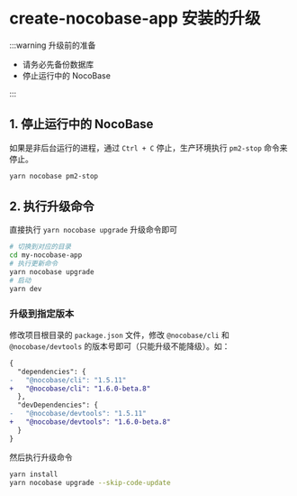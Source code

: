 # create-nocobase-app 安装的升级

:::warning 升级前的准备

- 请务必先备份数据库
- 停止运行中的 NocoBase

:::

## 1. 停止运行中的 NocoBase

如果是非后台运行的进程，通过 `Ctrl + C` 停止，生产环境执行 `pm2-stop` 命令来停止。

```bash
yarn nocobase pm2-stop
```

## 2. 执行升级命令

直接执行 `yarn nocobase upgrade` 升级命令即可

```bash
# 切换到对应的目录
cd my-nocobase-app
# 执行更新命令
yarn nocobase upgrade
# 启动
yarn dev
```

### 升级到指定版本

修改项目根目录的 `package.json` 文件，修改 `@nocobase/cli` 和 `@nocobase/devtools` 的版本号即可（只能升级不能降级）。如：

```diff
{
  "dependencies": {
-   "@nocobase/cli": "1.5.11"
+   "@nocobase/cli": "1.6.0-beta.8"
  },
  "devDependencies": {
-   "@nocobase/devtools": "1.5.11"
+   "@nocobase/devtools": "1.6.0-beta.8"
  }
}
```

然后执行升级命令

```bash
yarn install
yarn nocobase upgrade --skip-code-update
```

